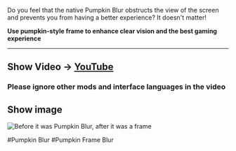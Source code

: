 Do you feel that the native Pumpkin Blur obstructs the view of the screen and prevents you from having a better experience? It doesn't matter!

**Use pumpkin-style frame to enhance clear vision and the best gaming experience**

---
## Show Video → [YouTube](https://youtu.be/v04AIzAtQNU)
### Please ignore other mods and interface languages ​​in the video

## Show image
![Before it was Pumpkin Blur, after it was a frame](https://cdn.modrinth.com/data/cached_images/a808469c4b0d09d04fbaa5cc6ef8b21e6e260bd3.jpeg)


#Pumpkin Blur #Pumpkin Frame Blur

